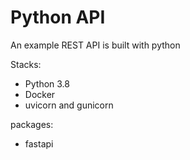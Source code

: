 # Python API

An example REST API is built with python

Stacks:
* Python 3.8
* Docker  
* uvicorn and gunicorn

packages:
* fastapi